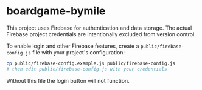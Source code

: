 # boardgame-bymile

This project uses Firebase for authentication and data storage. The actual Firebase project credentials are intentionally excluded from version control.

To enable login and other Firebase features, create a `public/firebase-config.js` file with your project's configuration:

```bash
cp public/firebase-config.example.js public/firebase-config.js
# then edit public/firebase-config.js with your credentials
```

Without this file the login button will not function.

